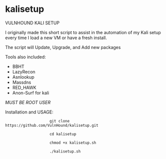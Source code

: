 # kalisetup
VULNHOUND KALI SETUP

I originally made this short script to assist in the automation
of my Kali setup every time I load a new VM or have a fresh install.

The script will Update, Upgrade, and Add new packages

Tools also included:

- BBHT
- LazyRecon
- Asnlookup
- Massdns
- RED_HAWK
- Anon-Surf for kali

*MUST BE ROOT USER*

Installation and USAGE:
                      
                        git clone https://github.com/VulnHound/kalisetup.git
                        
                        cd kalisetup

                        chmod +x kalisetup.sh

                        ./kalisetup.sh
